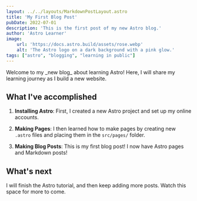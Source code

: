 ```yaml
---
layout: ../../layouts/MarkdownPostLayout.astro
title: 'My First Blog Post'
pubDate: 2022-07-01
description: 'This is the first post of my new Astro blog.'
author: 'Astro Learner'
image:
    url: 'https://docs.astro.build/assets/rose.webp'
    alt: 'The Astro logo on a dark background with a pink glow.'
tags: ["astro", "blogging", "learning in public"]
---
```

<p>Welcome to my _new blog_ about learning Astro! Here, I will share my learning journey as I build a new website.</p>

<h2>What I've accomplished</h2>
<!-- when importing layout in frontmatter with slot, change to real html elements so special chars are rendered properly -->

1. **Installing Astro**: First, I created a new Astro project and set up my online accounts.

2. **Making Pages**: I then learned how to make pages by creating new `.astro` files and placing them in the `src/pages/` folder.

3. **Making Blog Posts**: This is my first blog post! I now have Astro pages and Markdown posts!

<h2>What's next</h2>

<p>I will finish the Astro tutorial, and then keep adding more posts. Watch this space for more to come.</p>